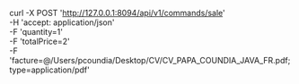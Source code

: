 
curl -X POST 'http://127.0.0.1:8094/api/v1/commands/sale' \
-H 'accept: application/json' \
-F 'quantity=1' \
-F 'totalPrice=2' \
-F 'facture=@/Users/pcoundia/Desktop/CV/CV_PAPA_COUNDIA_JAVA_FR.pdf;type=application/pdf'
